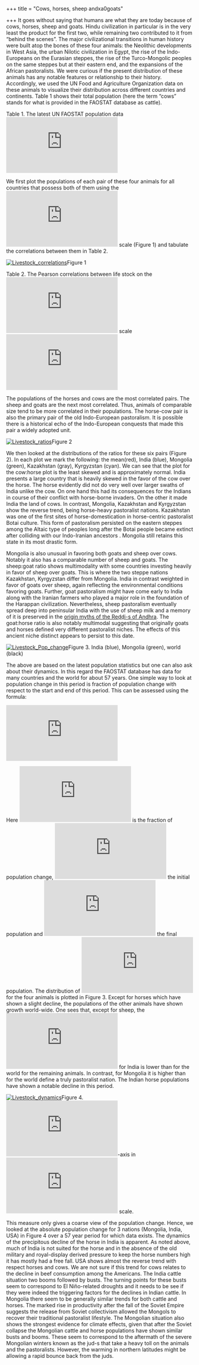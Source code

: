 +++
title = "Cows, horses, sheep andxa0goats"

+++
It goes without saying that humans are what they are today because of
cows, horses, sheep and goats. Hindu civilization in particular is in
the very least the product for the first two, while remaining two
contributed to it from “behind the scenes”. The major civilizational
transitions in human history were built atop the bones of these four
animals: the Neolithic developments in West Asia, the urban Nilotic
civilization in Egypt, the rise of the Indo-Europeans on the Eurasian
steppes, the rise of the Turco-Mongolic peoples on the same steppes but
at their eastern end, and the expansions of the African pastoralists. We
were curious if the present distribution of these animals has any
notable features or relationship to their history. Accordingly, we used
the UN Food and Agriculture Organization data on these animals to
visualize their distribution across different countries and continents.
Table 1 shows their total population (here the term “cows” stands for
what is provided in the FAOSTAT database as cattle).

Table 1. The latest UN FAOSTAT population data  
![\\begin{tabular}{lr} \\hline Animal & Population \\\\ \\hline Cows &
1491687240 \\\\ Sheep & 1202430935 \\\\ Goats & 1034406504 \\\\ Horses &
60566601 \\\\ \\hline
\\end{tabular}](https://s0.wp.com/latex.php?latex=%5Cbegin%7Btabular%7D%7Blr%7D+%5Chline+Animal+%26+Population+%5C%5C+%5Chline+Cows+%26+1491687240+%5C%5C+Sheep+%26+1202430935+%5C%5C+Goats+%26+1034406504+%5C%5C+Horses+%26+60566601+%5C%5C+%5Chline+%5Cend%7Btabular%7D&bg=ffffff&fg=333333&s=0
"\\begin{tabular}{lr} \\hline Animal & Population \\\\ \\hline Cows & 1491687240 \\\\ Sheep & 1202430935 \\\\ Goats & 1034406504 \\\\ Horses & 60566601 \\\\ \\hline \\end{tabular}")

We first plot the populations of each pair of these four animals for all
countries that possess both of them using the
![\\log\_{10}](https://s0.wp.com/latex.php?latex=%5Clog_%7B10%7D&bg=ffffff&fg=333333&s=0
"\\log_{10}") scale (Figure 1) and tabulate the correlations between
them in Table 2.

[![Livestock\_correlations](https://manasataramgini.files.wordpress.com/2019/03/livestock_correlations.png?w=640)](https://manasataramgini.files.wordpress.com/2019/03/livestock_correlations.png)Figure
1

Table 2. The Pearson correlations between life stock on the
![\\log\_{10}](https://s0.wp.com/latex.php?latex=%5Clog_%7B10%7D&bg=ffffff&fg=333333&s=0
"\\log_{10}") scale  
![\\begin{tabular}{rrrrr} \\hline & Cows & Horses & Goats & Sheep \\\\
\\hline Cows & 1.00 & & & \\\\ Horses & 0.85 & 1.00 & & \\\\ Goats &
0.81 & 0.66 & 1.00 & \\\\ Sheep & 0.80 & 0.72 & 0.83 & 1.00 \\\\ \\hline
\\end{tabular}](https://s0.wp.com/latex.php?latex=%5Cbegin%7Btabular%7D%7Brrrrr%7D+%5Chline+%26+Cows+%26+Horses+%26+Goats+%26+Sheep+%5C%5C+%5Chline+Cows+%26+1.00+%26+%26+%26+%5C%5C+Horses+%26+0.85+%26+1.00+%26+%26+%5C%5C+Goats+%26+0.81+%26+0.66+%26+1.00+%26+%5C%5C+Sheep+%26+0.80+%26+0.72+%26+0.83+%26+1.00+%5C%5C+%5Chline+%5Cend%7Btabular%7D&bg=ffffff&fg=333333&s=0
"\\begin{tabular}{rrrrr} \\hline & Cows & Horses & Goats & Sheep \\\\ \\hline Cows & 1.00 & & & \\\\ Horses & 0.85 & 1.00 & & \\\\ Goats & 0.81 & 0.66 & 1.00 & \\\\ Sheep & 0.80 & 0.72 & 0.83 & 1.00 \\\\ \\hline \\end{tabular}")

The populations of the horses and cows are the most correlated pairs.
The sheep and goats are the next most correlated. Thus, animals of
comparable size tend to be more correlated in their populations. The
horse-cow pair is also the primary pair of the old Indo-European
pastoralism. It is possible there is a historical echo of the
Indo-European conquests that made this pair a widely adopted unit.

[![Livestock\_ratios](https://manasataramgini.files.wordpress.com/2019/03/livestock_ratios.png?w=640)](https://manasataramgini.files.wordpress.com/2019/03/livestock_ratios.png)Figure
2

We then looked at the distributions of the ratios for these six pairs
(Figure 2). In each plot we mark the following: the mean(red), India
(blue), Mongolia (green), Kazakhstan (gray), Kyrgyzstan (cyan). We can
see that the plot for the cow:horse plot is the least skewed and is
approximately normal. India presents a large country that is heavily
skewed in the favor of the cow over the horse. The horse evidently did
not do very well over larger swaths of India unlike the cow. On one hand
this had its consequences for the Indians in course of their conflict
with horse-borne invaders. On the other it made India the land of cows.
In contrast, Mongolia, Kazakhstan and Kyrgyzstan show the reverse trend,
being horse-heavy pastoralist nations. Kazakhstan was one of the first
sites of horse-domestication in horse-centric pastoralist Botai culture.
This form of pastoralism persisted on the eastern steppes among the
Altaic type of peoples long after the Botai people became extinct after
colliding with our Indo-Iranian ancestors . Mongolia still retains this
state in its most drastic form.

Mongolia is also unusual in favoring both goats and sheep over cows.
Notably it also has a comparable number of sheep and goats. The
sheep:goat ratio shows multimodality with some countries investing
heavily in favor of sheep over goats. This is where the two steppe
nations Kazakhstan, Kyrgyzstan differ from Mongolia. India in contrast
weighted in favor of goats over sheep, again reflecting the
environmental conditions favoring goats. Further, goat pastoralism might
have come early to India along with the Iranian farmers who played a
major role in the foundation of the Harappan civilization. Nevertheless,
sheep pastoralism eventually spread deep into peninsular India with the
use of sheep milk and a memory of it is preserved in the [origin myths
of the Reḍḍi-s of
Andhra](https://manasataramgini.wordpress.com/2003/09/01/masi-reddi/).
The goat:horse ratio is also notably multimodal suggesting that
originally goats and horses defined very different pastoralist niches.
The effects of this ancient niche distinct appears to persist to this
date.

[![Livestock\_Pop\_change](https://manasataramgini.files.wordpress.com/2019/03/livestock_pop_change.png?w=640)](https://manasataramgini.files.wordpress.com/2019/03/livestock_pop_change.png)Figure
3. India (blue), Mongolia (green), world (black)

The above are based on the latest population statistics but one can also
ask about their dynamics. In this regard the FAOSTAT database has data
for many countries and the world for about 57 years. One simple way to
look at population change in this period is fraction of population
change with respect to the start and end of this period. This can be
assessed using the formula:

![f\_{pc}=\\dfrac{2(p\_f-p\_i)}{p\_f+p\_i}](https://s0.wp.com/latex.php?latex=f_%7Bpc%7D%3D%5Cdfrac%7B2%28p_f-p_i%29%7D%7Bp_f%2Bp_i%7D&bg=ffffff&fg=333333&s=0
"f_{pc}=\\dfrac{2(p_f-p_i)}{p_f+p_i}")

Here
![f\_{pc}](https://s0.wp.com/latex.php?latex=f_%7Bpc%7D&bg=ffffff&fg=333333&s=0
"f_{pc}") is the fraction of population change,
![p\_i](https://s0.wp.com/latex.php?latex=p_i&bg=ffffff&fg=333333&s=0
"p_i") the initial population and
![p\_f](https://s0.wp.com/latex.php?latex=p_f&bg=ffffff&fg=333333&s=0
"p_f") the final population. The distribution of
![f\_{pc}](https://s0.wp.com/latex.php?latex=f_%7Bpc%7D&bg=ffffff&fg=333333&s=0
"f_{pc}") for the four animals is plotted in Figure 3. Except for horses
which have shown a slight decline, the populations of the other animals
have shown growth world-wide. One sees that, except for sheep, the
![f\_{pc}](https://s0.wp.com/latex.php?latex=f_%7Bpc%7D&bg=ffffff&fg=333333&s=0
"f_{pc}") for India is lower than for the world for the remaining
animals. In contrast, for Mongolia it is higher than for the world
define a truly pastoralist nation. The Indian horse populations have
shown a notable decline in this period.

[![Livestock\_dynamics](https://manasataramgini.files.wordpress.com/2019/03/livestock_dynamics.png?w=640)](https://manasataramgini.files.wordpress.com/2019/03/livestock_dynamics.png)Figure
4. ![y](https://s0.wp.com/latex.php?latex=y&bg=ffffff&fg=333333&s=0
"y")-axis in
![\\log\_{10}](https://s0.wp.com/latex.php?latex=%5Clog_%7B10%7D&bg=ffffff&fg=333333&s=0
"\\log_{10}") scale.

This measure only gives a coarse view of the population change. Hence,
we looked at the absolute population change for 3 nations (Mongolia,
India, USA) in Figure 4 over a 57 year period for which data exists. The
dynamics of the precipitous decline of the horse in India is apparent.
As noted above, much of India is not suited for the horse and in the
absence of the old military and royal-display derived pressure to keep
the horse numbers high it has mostly had a free fall. USA shows almost
the reverse trend with respect horses and cows. We are not sure if this
trend for cows relates to the decline in beef consumption among the
Americans. The India cattle situation two booms followed by busts. The
turning points for these busts seem to correspond to El Niño-related
droughts and it needs to be see if they were indeed the triggering
factors for the declines in Indian cattle. In Mongolia there seem to be
generally similar trends for both cattle and horses. The marked rise in
productivity after the fall of the Soviet Empire suggests the release
from Soviet collectivism allowed the Mongols to recover their
traditional pastoralist lifestyle. The Mongolian situation also shows
the strongest evidence for climate effects, given that after the Soviet
collapse the Mongolian cattle and horse populations have shown similar
busts and booms. These seem to correspond to the aftermath of the severe
Mongolian winters known as the jud-s that take a heavy toll on the
animals and the pastoralists. However, the warming in northern latitudes
might be allowing a rapid bounce back from the juds.
